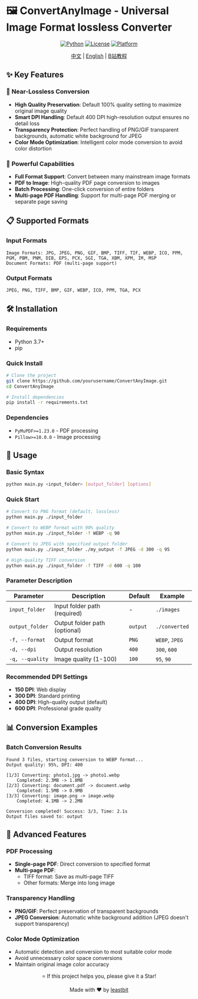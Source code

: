 # 🖼️ ConvertAnyImage - Universal Image Format lossless Converter

<div align="center">

[![Python](https://img.shields.io/badge/Python-3.7+-blue.svg)](https://www.python.org/)
[![License](https://img.shields.io/badge/License-AGPL-3.svg)](LICENSE)
[![Platform](https://img.shields.io/badge/Platform-Windows%20%7C%20Linux%20%7C%20macOS-lightgrey.svg)]()

[中文](./README.md) | [English](./README_EN.md) | [B站教程]()

</div>

## ✨ Key Features

### 🎯 **Near-Lossless Conversion**
- **High Quality Preservation**: Default 100% quality setting to maximize original image quality
- **Smart DPI Handling**: Default 400 DPI high-resolution output ensures no detail loss
- **Transparency Protection**: Perfect handling of PNG/GIF transparent backgrounds, automatic white background for JPEG
- **Color Mode Optimization**: Intelligent color mode conversion to avoid color distortion

### 🚀 **Powerful Capabilities**
- **Full Format Support**: Convert between many mainstream image formats
- **PDF to Image**: High-quality PDF page conversion to images
- **Batch Processing**: One-click conversion of entire folders
- **Multi-page PDF Handling**: Support for multi-page PDF merging or separate page saving

## 📋 Supported Formats

### Input Formats
```
Image Formats: JPG, JPEG, PNG, GIF, BMP, TIFF, TIF, WEBP, ICO, PPM, PGM, PBM, PNM, DIB, EPS, PCX, SGI, TGA, XBM, XPM, IM, MSP
Document Formats: PDF (multi-page support)
```

### Output Formats
```
JPEG, PNG, TIFF, BMP, GIF, WEBP, ICO, PPM, TGA, PCX
```

## 🛠️ Installation

### Requirements
- Python 3.7+
- pip

### Quick Install
```bash
# Clone the project
git clone https://github.com/yourusername/ConvertAnyImage.git
cd ConvertAnyImage

# Install dependencies
pip install -r requirements.txt
```

### Dependencies
- `PyMuPDF>=1.23.0` - PDF processing
- `Pillow>=10.0.0` - Image processing

## 🚀 Usage

### Basic Syntax
```bash
python main.py <input_folder> [output_folder] [options]
```

### Quick Start
```bash
# Convert to PNG format (default, lossless)
python main.py ./input_folder

# Convert to WEBP format with 90% quality
python main.py ./input_folder -f WEBP -q 90

# Convert to JPEG with specified output folder
python main.py ./input_folder ./my_output -f JPEG -d 300 -q 95

# High-quality TIFF conversion
python main.py ./input_folder -f TIFF -d 600 -q 100
```

### Parameter Description

| Parameter | Description | Default | Example |
|-----------|-------------|---------|---------|
| `input_folder` | Input folder path (required) | - | `./images` |
| `output_folder` | Output folder path (optional) | `output` | `./converted` |
| `-f, --format` | Output format | `PNG` | `WEBP`, `JPEG` |
| `-d, --dpi` | Output resolution | `400` | `300`, `600` |
| `-q, --quality` | Image quality (1-100) | `100` | `95`, `90` |

### Recommended DPI Settings
- **150 DPI**: Web display
- **300 DPI**: Standard printing
- **400 DPI**: High-quality output (default)
- **600 DPI**: Professional grade quality

## 📊 Conversion Examples

### Batch Conversion Results
```
Found 3 files, starting conversion to WEBP format...
Output quality: 95%, DPI: 400

[1/3] Converting: photo1.jpg -> photo1.webp
    Completed: 2.3MB -> 1.8MB
[2/3] Converting: document.pdf -> document.webp  
    Completed: 1.5MB -> 0.9MB
[3/3] Converting: image.png -> image.webp
    Completed: 4.1MB -> 2.2MB

Conversion completed! Success: 3/3, Time: 2.1s
Output files saved to: output
```

## 🔧 Advanced Features

### PDF Processing
- **Single-page PDF**: Direct conversion to specified format
- **Multi-page PDF**: 
  - TIFF format: Save as multi-page TIFF
  - Other formats: Merge into long image

### Transparency Handling
- **PNG/GIF**: Perfect preservation of transparent backgrounds
- **JPEG Conversion**: Automatic white background addition (JPEG doesn't support transparency)

### Color Mode Optimization
- Automatic detection and conversion to most suitable color mode
- Avoid unnecessary color space conversions
- Maintain original image color accuracy

<div align="center">

⭐ If this project helps you, please give it a Star!

Made with ❤️ by [leastbit](https://github.com/leastbit)

</div>